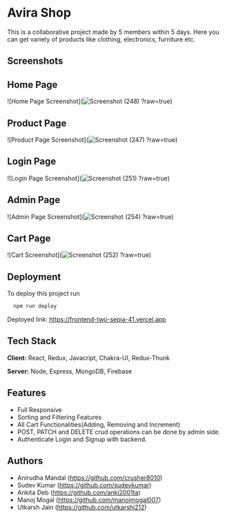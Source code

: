 
# Avira Shop

This is a collaborative project made by 5 members within 5 days.
Here you can get variety of products like clothing, electronics, furniture etc.
 


## Screenshots

## Home Page
![Home Page Screenshot](![Screenshot (248)](https://user-images.githubusercontent.com/107462155/214114463-5e52bb02-1570-42e8-bf8e-5a048c0a1d2e.png)
?raw=true)

## Product Page
![Product Page Screenshot](![Screenshot (247)](https://user-images.githubusercontent.com/107462155/214114689-b99a83d1-b849-4593-9b0e-3f0b213c4cd3.png)
?raw=true)

## Login Page
![Login Page Screenshot](![Screenshot (251)](https://user-images.githubusercontent.com/107462155/214115043-6760c5f8-fedd-4b90-ac8c-a921dd5f9e0a.png)
?raw=true)

## Admin Page
![Admin Page Screenshot](![Screenshot (254)](https://user-images.githubusercontent.com/107462155/214115202-bfeb49e2-c697-443c-b4cf-4dd19b636b38.png)
?raw=true)

## Cart Page
![Cart Screenshot](![Screenshot (252)](https://user-images.githubusercontent.com/107462155/214115313-4c32bce6-c6c5-43d5-b9fe-b1fcb66f997e.png)
?raw=true)




## Deployment

To deploy this project run

```bash
  npm run deploy
```
Deployed link:
https://frontend-two-sepia-41.vercel.app


## Tech Stack

**Client:** React, Redux, Javacript, Chakra-UI, Redux-Thunk

**Server:** Node, Express, MongoDB, Firebase


## Features

- Full Responsive
- Sorting and Filtering Features
- All Cart Functionalities(Adding, Removing and Increment)
- POST, PATCH and DELETE crud operations can be done by admin side.
- Authenticate Login and Signup with backend.



## Authors

- Anirudha Mandal (https://github.com/crusher8010)
- Sudev Kumar (https://github.com/sudevkumar)
- Ankita Deb (https://github.com/anki2001ta)
- Manoj Mogal (https://github.com/manojmogal007)
- Utkarsh Jain (https://github.com/utkarshj212)

